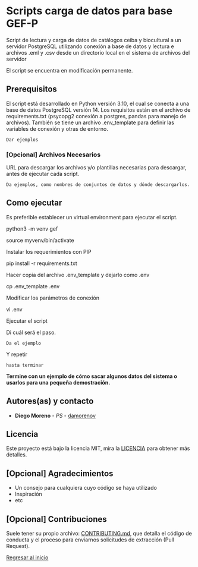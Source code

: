 # Scripts carga de datos para base GEF-P

Script de lectura y carga de datos de catálogos ceiba y biocultural a un servidor PostgreSQL utilizando conexión a base de datos y lectura e archivos .eml y .csv desde un directorio local en el sistema de archivos del servidor

El script se encuentra en modificación permanente.

## Prerequisitos

El script está desarrollado en Python versión 3.10, el cual se conecta a una base de datos PostgreSQL versión 14. Los requisitos están en el archivo de requirements.txt (psycopg2 conexión a postgres, pandas para manejo de archivos). También se tiene un archivo .env_template para definir las variables de conexión y otras de entorno.

```
Dar ejemplos
```

### [Opcional] Archivos Necesarios

URL para descargar los archivos y/o plantillas necesarias para descargar, antes de ejecutar cada script.

```
Da ejemplos, como nombres de conjuntos de datos y dónde descargarlos.
```

## Como ejecutar

Es preferible establecer un virtual environment para ejecutar el script.

python3 -m venv gef

source myvenv/bin/activate

Instalar los requerimientos con PIP

pip install -r requirements.txt

Hacer copia del archivo .env_template y dejarlo como .env

cp .env_template .env

Modificar los parámetros de conexión

vi .env

Ejecutar el script 

Di cuál será el paso.
```
Da el ejemplo
```

Y repetir
```
hasta terminar
```

**Termine con un ejemplo de cómo sacar algunos datos del sistema o usarlos para una pequeña demostración.**

## Autores(as) y contacto

* **Diego Moreno** - *PS* - [damorenov](https://github.com/damorenov)


## Licencia

Este proyecto está bajo la licencia MIT, 
mira la [LICENCIA](licencia.md) 
para obtener más detalles.


## [Opcional] Agradecimientos

* Un consejo para cualquiera cuyo código se haya utilizado
* Inspiración
* etc

## [Opcional] Contribuciones

Suele tener su propio archivo: [CONTRIBUTING.md](https://gist.github.com/PurpleBooth/b24679402957c63ec426), que detalla el código de conducta y el proceso para enviarnos solicitudes de extracción (Pull Request).

[Regresar al inicio](README.md)